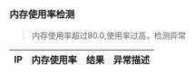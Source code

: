### <a name="memorycheck">内存使用率检测</a>

> 内存使用率超过80.0,使用率过高，检测异常

IP | 内存使用率 | 结果 | 异常描述
-----|-----|-----|-----
